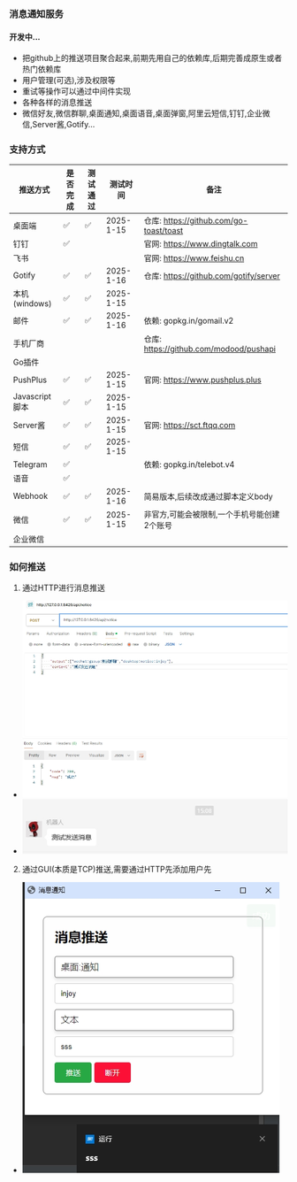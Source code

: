 ### 消息通知服务

#### 开发中...

- 把github上的推送项目聚合起来,前期先用自己的依赖库,后期完善成原生或者热门依赖库
- 用户管理(可选),涉及权限等
- 重试等操作可以通过中间件实现
- 各种各样的消息推送
- 微信好友,微信群聊,桌面通知,桌面语音,桌面弹窗,阿里云短信,钉钉,企业微信,Server酱,Gotify...

### 支持方式

| 推送方式         | 是否完成 | 测试通过 | 测试时间      | 备注                                    |
|--------------|------|------|-----------|---------------------------------------|
| 桌面端          | ✅    | ✅    | 2025-1-15 | 仓库: https://github.com/go-toast/toast 
| 钉钉           | ✅    |      |           | 官网: https://www.dingtalk.com          
| 飞书           |      |      |           | 官网: https://www.feishu.cn             
| Gotify       | ✅    | ✅    | 2025-1-16 | 仓库: https://github.com/gotify/server  
| 本机(windows)  | ✅    | ✅    | 2025-1-15 |
| 邮件           | ✅    | ✅    | 2025-1-16 | 依赖: gopkg.in/gomail.v2                
| 手机厂商         |      |      |           | 仓库: https://github.com/modood/pushapi 
| Go插件         |      |      |           |
| PushPlus     | ✅    | ✅    | 2025-1-15 | 官网: https://www.pushplus.plus         
| Javascript脚本 | ✅    | ✅    | 2025-1-15 |
| Server酱      | ✅    | ✅    | 2025-1-15 | 官网: https://sct.ftqq.com              
| 短信           | ✅    | ✅    | 2025-1-15 |
| Telegram     | ✅    |      |           | 依赖: gopkg.in/telebot.v4               
| 语音           | ✅    |      |           |
| Webhook      | ✅    | ✅    | 2025-1-16 | 简易版本,后续改成通过脚本定义body                   |
| 微信           | ✅    | ✅    | 2025-1-15 | 非官方,可能会被限制,一个手机号能创建2个账号               |
| 企业微信         |      |      |           |

### 如何推送

1. 通过HTTP进行消息推送

- ![](docs/push_by_http.png)
- ![](docs/push_by_http_result.png)

2. 通过GUI(本质是TCP)推送,需要通过HTTP先添加用户先

- ![](docs/push_by_gui.png)